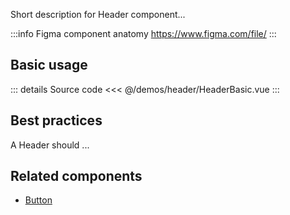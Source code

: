 Short description for Header component...

:::info Figma component anatomy
https://www.figma.com/file/
:::

## Basic usage

<HeaderBasic />

::: details Source code
<<< @/demos/header/HeaderBasic.vue
:::

## Best practices

A Header should ...

## Related components

- [Button](/components/Button/Button.doc)

